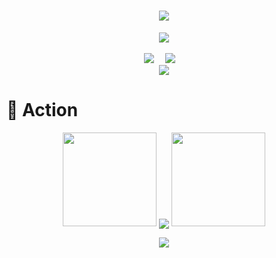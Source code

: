 <h1 align="center"><!-- 动态打字效果 -->
    <a href="https://lisir.me/">
        <img src="https://readme-typing-svg.herokuapp.com/?lines=I+am+ordinary+yet+unique.;今日事，今日毕;任何不能摧毁你的东西;都将使你更加强大;你需要掌控自己的生活;而不是被生活掌控&center=true&size=27">
    </a>
</h1>

<div align="center"><!-- 敲代码的图片 -->
    <img order-radius="100px" src="https://npm.elemecdn.com/lisir.me-imgs@1.0.9/003.gif">
</div>

<br>

<div align="center"><!-- 个人资料徽标 -->
    <a href="https://lisir.me/"  οnclick="js_method()"><img src="https://img.shields.io/badge/website-%E4%B8%AA%E4%BA%BA%E7%BD%91%E7%AB%99-blue"></a>&emsp;
    <a href="https://blog.lisir.me/"  οnclick="js_method()"><img src="https://img.shields.io/badge/Blog-%E4%B8%AA%E4%BA%BA%E5%8D%9A%E5%AE%A2-c32136"></a>&emsp;
</div>

<div align="center"><!-- 贪吃蛇代码贡献图 -->
    <img src="https://cdn.jsdelivr.net/gh/wkwbk/wkwbk/assets/github-contribution-grid-snake.svg">
</div>

# 🚀 Action

<p align="center"><!-- 连续提交代码天数记录 -->
    <img width="150" src="https://npm.elemecdn.com/lisir.me-imgs@1.0.9/002.png">
    <img align="center" src="https://github-readme-streak-stats.herokuapp.com/?user=wkwbk&theme=dark&hide_border=true">
    <img width="150" src="https://npm.elemecdn.com/lisir.me-imgs@1.0.9/001.png">
</p>

<div align="center"><!-- GitHub Activity Graph -->
    <img src="https://activity-graph.herokuapp.com/graph?username=wkwbk&theme=xcode">
</div>
